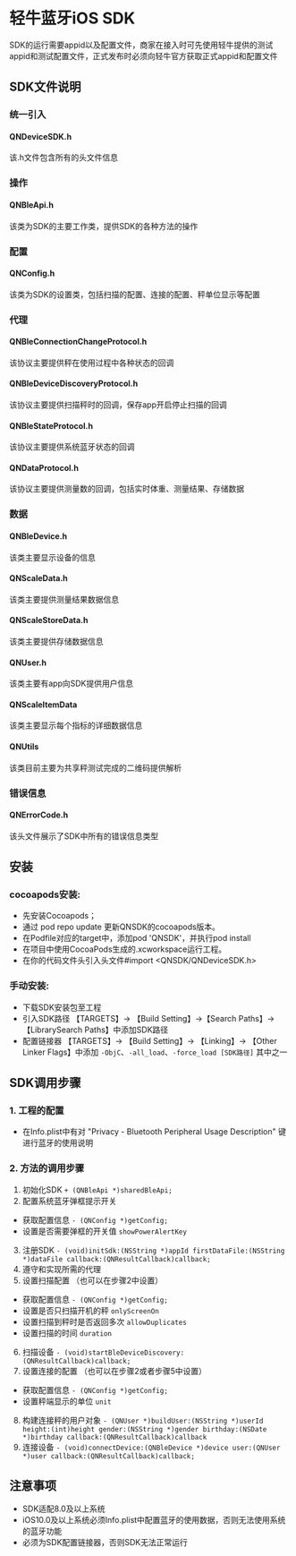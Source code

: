 # 轻牛蓝牙iOS SDK 

SDK的运行需要appid以及配置文件，商家在接入时可先使用轻牛提供的测试appid和测试配置文件，正式发布时必须向轻牛官方获取正式appid和配置文件

## SDK文件说明
### 统一引入
#### QNDeviceSDK.h
该.h文件包含所有的头文件信息

### 操作
#### QNBleApi.h
该类为SDK的主要工作类，提供SDK的各种方法的操作

### 配置
#### QNConfig.h
该类为SDK的设置类，包括扫描的配置、连接的配置、秤单位显示等配置

### 代理
#### QNBleConnectionChangeProtocol.h
该协议主要提供秤在使用过程中各种状态的回调
#### QNBleDeviceDiscoveryProtocol.h
该协议主要提供扫描秤时的回调，保存app开启停止扫描的回调
#### QNBleStateProtocol.h
该协议主要提供系统蓝牙状态的回调
#### QNDataProtocol.h
该协议主要提供测量数的回调，包括实时体重、测量结果、存储数据


### 数据
#### QNBleDevice.h
该类主要显示设备的信息

#### QNScaleData.h
该类主要提供测量结果数据信息

#### QNScaleStoreData.h
该类主要提供存储数据信息

#### QNUser.h
该类主要有app向SDK提供用户信息

#### QNScaleItemData
该类主要显示每个指标的详细数据信息

#### QNUtils
该类目前主要为共享秤测试完成的二维码提供解析

### 错误信息
#### QNErrorCode.h
该头文件展示了SDK中所有的错误信息类型

## 安装

### cocoapods安装:
- 先安装Cocoapods；
- 通过 pod repo update 更新QNSDK的cocoapods版本。
- 在Podfile对应的target中，添加pod 'QNSDK'，并执行pod install
- 在项目中使用CocoaPods生成的.xcworkspace运行工程。
- 在你的代码文件头引入头文件#import <QNSDK/QNDeviceSDK.h>

### 手动安装:
- 下载SDK安装包至工程
- 引入SDK路径 【TARGETS】-> 【Build Setting】->【Search Paths】->【LibrarySearch Paths】中添加SDK路径
- 配置链接器 【TARGETS】-> 【Build Setting】-> 【Linking】-> 【Other Linker Flags】中添加 `-ObjC`、`-all_load`、`-force_load [SDK路径]` 其中之一


## SDK调用步骤

### 1. 工程的配置

- 在Info.plist中有对 "Privacy - Bluetooth Peripheral Usage Description" 键 进行蓝牙的使用说明

### 2. 方法的调用步骤

1. 初始化SDK `+ (QNBleApi *)sharedBleApi;`
2. 配置系统蓝牙弹框提示开关
+ 获取配置信息 `- (QNConfig *)getConfig;`
+ 设置是否需要弹框的开关值 `showPowerAlertKey`
3. 注册SDK `- (void)initSdk:(NSString *)appId firstDataFile:(NSString *)dataFile callback:(QNResultCallback)callback;`
4. 遵守和实现所需的代理
5. 设置扫描配置 （也可以在步骤2中设置）
+ 获取配置信息 `- (QNConfig *)getConfig;`
+ 设置是否只扫描开机的秤 `onlyScreenOn`
+ 设置扫描到秤时是否返回多次 `allowDuplicates`
+ 设置扫描的时间 `duration`
6. 扫描设备 `- (void)startBleDeviceDiscovery:(QNResultCallback)callback;`
7. 设置连接的配置 （也可以在步骤2或者步骤5中设置）
+ 获取配置信息 `- (QNConfig *)getConfig;`
+ 设置秤端显示的单位 `unit`
8. 构建连接秤的用户对象 `- (QNUser *)buildUser:(NSString *)userId height:(int)height gender:(NSString *)gender birthday:(NSDate *)birthday callback:(QNResultCallback)callback`
9. 连接设备 `- (void)connectDevice:(QNBleDevice *)device user:(QNUser *)user callback:(QNResultCallback)callback;`



## 注意事项
- SDK适配8.0及以上系统
- iOS10.0及以上系统必须Info.plist中配置蓝牙的使用数据，否则无法使用系统的蓝牙功能
- 必须为SDK配置链接器，否则SDK无法正常运行
